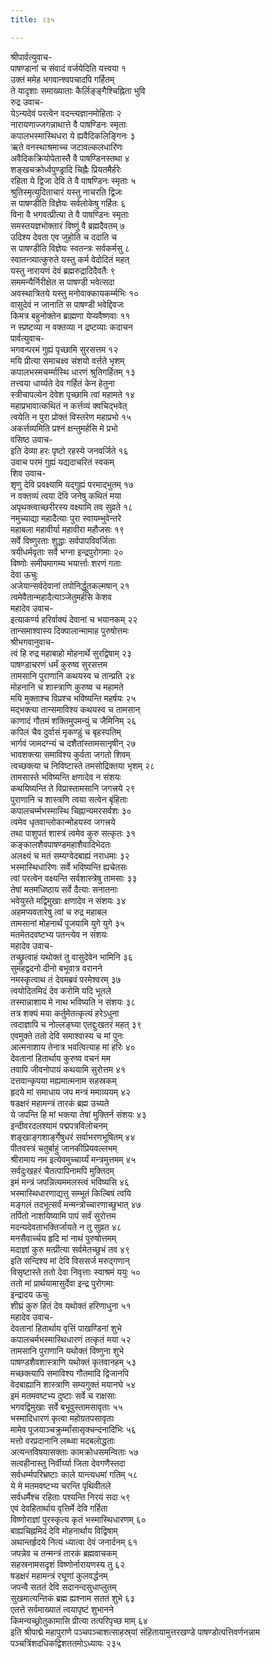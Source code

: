 ```yaml
---
title: २३५

---
```

श्रीपार्वत्युवाच-  
पाषण्डानां च संवादं वर्जयेदिति यत्त्वया १  
उक्तं ममेह भगवान्श्वपचादपि गर्हितम्  
ते यादृशाः समाख्याताः कैर्लिङ्ङ्गैश्चिह्निता भुवि  
रुद्र उवाच-  
येऽन्यदेवं परत्वेन वदन्त्यज्ञानमोहिताः २  
नारायणाज्जगन्नाथात्ते वै पाषण्डिनः स्मृताः  
कपालभस्मास्थिधरा ये ह्यवैदिकलिङ्गिनः ३  
ऋते वनस्थाश्रमाच्च जटावल्कलधारिणः  
अवैदिकक्रियोपेतास्तै वै पाषण्डिनस्तथा ४  
शङ्खचक्रोर्ध्वपुण्ड्रादि चिह्नैः प्रियतमैर्हरेः  
रहिता ये द्विजा देवि ते वै पाषण्डिनः स्मृताः ५  
श्रुतिस्मृत्युदिताचारं यस्तु नाचरति द्विजः  
स पाषण्डीति विज्ञेयः सर्वलोकेषु गर्हितः ६  
विना वै भगवत्प्रीत्या ते वै पाषण्डिनः स्मृताः  
समस्तयज्ञभोक्तारं विष्णुं वै ब्रह्मदैवतम् ७  
उदिश्य देवता एव जुहोति च ददाति च  
स पाषण्डीति विज्ञेयः स्वतन्त्रः सर्वकर्मसु ८  
स्वातन्त्र्यात्कुरुते यस्तु कर्म वेदोदितं महत्  
यस्तु नारायणं देवं ब्रह्मरुद्रादिदैवतैः ९  
सममन्यैर्निरीक्षेत स पाषण्डी भवेत्सदा  
अवस्थात्रितये यस्तु मनोवाक्कायकर्म्मभिः १०  
वासुदेवं न जानाति स पाषण्डी भवेद्दिवजः  
किमत्र बहुनोक्तेन ब्राह्मणा येप्यवैष्णवाः ११  
न स्प्रष्टव्या न वक्तव्या न द्रष्टव्याः कदाचन  
पार्वत्युवाच-  
भगवन्परमं गुह्यं पृच्छामि सुरसत्तम १२  
मयि प्रीत्या समाचक्ष्व संशयो वर्त्तते भृशम्  
कपालभस्मचर्म्मास्थि धारणं श्रुतिगर्हितम् १३  
तत्त्वया धार्य्यते देव गर्हितं केन हेतुना  
स्त्रीचापल्येन देवेश पृच्छामि त्वां महामते १४  
महाप्रभावात्कथितं न कर्त्तव्यं क्वचिद्भवेत्  
त्वयेति न पुरा प्रोक्तं विस्तरेण महाप्रभो १५  
अकर्त्तव्यमिति प्रश्नं क्षन्तुमर्हसि मे प्रभो  
वसिष्ठ उवाच-  
इति देव्या हरः पृष्टो रहस्ये जनवर्जिते १६  
उवाच परमं गुह्यं यद्यदाचरितं स्वकम्  
शिव उवाच-  
शृणु देवि प्रवक्ष्यामि यद्गुह्यं परमाद्भुतम् १७  
न वक्तव्यं त्वया देवि जनेषु कथितं मया  
अपृथक्त्वाच्छरीरस्य वक्ष्यामि तव सुव्रते १८  
नमुच्याद्या महादैत्याः पुरा स्वायम्भुवेन्तरे  
महाबला महावीर्या महावीरा महौजसः १९  
सर्वे विष्णुरताः शुद्धाः सर्वपापविवर्जिताः  
त्रयीधर्मवृताः सर्वे भग्ना इन्द्रपुरोगमाः २०  
विष्णोः समीपमागम्य भयार्त्ताः शरणं गताः  
देवा ऊचुः  
अजेयान्सर्वदेवानां तपोनिर्द्धूतकल्मषान् २१  
त्वमेवैतान्महादैत्याञ्जेतुमर्हसि केशव  
महादेव उवाच-  
इत्याकर्ण्य हरिर्वाक्यं देवानां च भयानकम् २२  
तान्समाश्वास्य दिक्पालान्मामाह पुरुषोत्तमः  
श्रीभगवानुवाच-  
त्वं हि रुद्र महाबाहो मोहनार्थे सुरद्विषाम् २३  
पाषण्डाचरणं धर्मं कुरुष्व सुरसत्तम  
तामसानि पुराणानि कथयस्व च तान्प्रति २४  
मोहनानि च शास्त्राणि कुरुष्व च महामते  
मयि मुक्ताश्च विप्रश्च भविष्यन्ति महर्षयः २५  
मद्भक्त्या तान्समाविश्य कथयस्व च तामसान्  
काणादं गौतमं शक्तिमुपमन्युं च जैमिनिम् २६  
कपिलं चैव दुर्वासं मृकण्डुं च बृहस्पतिम्  
भार्गवं जामदग्न्यं च दशैतांस्तामसानृषीन् २७  
भावशक्त्या समाविश्य कुर्वता जगतो शिवम्  
त्वच्छक्त्या च निविष्टास्ते तमसोद्रिक्तया भृशम् २८  
तामसास्ते भविष्यन्ति क्षणादेव न संशयः  
कथयिष्यन्ति ते विप्रास्तामसानि जगत्त्रये २९  
पुराणानि च शास्त्रणि त्वया सत्वेन बृंहिताः  
कपालचर्म्मभस्मास्थि चिह्नान्यमरसर्वशः ३०  
त्वमेव धृतवान्लोकान्मोहयस्व जगत्त्रये  
तथा पाशुपतं शास्त्रं त्वमेव कुरु सत्कृतः ३१  
कङ्कालशैवपाषण्डमहाशैवादिभेदतः  
अलक्ष्यं च मतं सम्यग्वेदबाह्यं नराधमाः ३२  
भस्मास्थिधारिणः सर्वे भविष्यन्ति ह्यचेतसः  
त्वां परत्वेन वक्ष्यन्ति सर्वशास्त्रेषु तामसाः ३३  
तेषां मतमधिष्ठाय सर्वे दैत्याः सनातनाः  
भवेयुस्ते मद्विमुखाः क्षणादेव न संशयः ३४  
अहमप्यवतारेषु त्वां च रुद्र महाबल  
तामसानां मोहनार्थं पूजयामि युगे युगे ३५  
मतमेतदवष्टभ्य पतन्त्येव न संशयः  
महादेव उवाच-  
तच्छ्रुत्वाहं यथोक्तं तु वासुदेवेन भामिनि ३६  
सुमहद्वदनो दीनो बभूवात्र वरानने  
नमस्कृत्वाथ तं देवमब्रवं परमेश्वरम् ३७  
त्वयोदितमिदं देव करोमि यदि भूतले  
तस्मान्नाशाय मे नाथ भविष्यति न संशयः ३८  
तत्र शक्यं मया कर्तुमेतत्कृत्यं हरेऽधुना  
त्वदाज्ञापि च नोल्लङ्घ्या एतद्दुःखतरं महत् ३९  
एवमुक्ते ततो देवि समाश्वास्य च मां पुनः  
आत्मनाशाय तेनात्र भवत्वित्याह मां हरिः ४०  
देवतानां हितार्थाय कुरुष्व वचनं मम  
तवापि जीवनोपायं कथयामि सुरोत्तम ४१  
दत्तवान्कृपया मह्यमात्मनाम सहस्रकम्  
हृदये मां समाधाय जप मन्त्रं ममाव्ययम् ४२  
षडक्षरं महामन्त्रं तारकं ब्रह्म उच्यते  
ये जपन्ति हि मां भक्त्या तेषां मुक्तिर्न संशयः ४३  
इन्दीवरदलश्यामं पद्मपत्रविलोचनम्  
शङ्खाङ्गशार्ङ्गेषुधरं सर्वाभरणभूषितम् ४४  
पीतवस्त्रं चतुर्बाहुं जानकीप्रियवल्लभम्  
श्रीरामाय नम इत्येवमुच्चार्य्यं मन्त्रमुत्तमम् ४५  
सर्वदुःखहरं चैतत्पापिनामपि मुक्तिदम्  
इमं मन्त्रं जपन्नित्यममलस्त्वं भविष्यसि ४६  
भस्मास्थिधारणाद्यत्तु सम्भूतं किल्बिषं त्वयि  
मङ्गलं तदभूत्सर्वं मन्मन्त्रोच्चारणाच्छुभात् ४७  
तर्पितो नाशयिष्यामि पापं सर्वं सुरोत्तम  
मदन्यदेवताभक्तिर्जायते न तु सुव्रत ४८  
मनसैवार्च्चय हृदि मां नाथं पुरुषोत्तमम्  
मदाज्ञां कुरु मत्प्रीत्या सर्वमेतच्छुभं तव ४९  
इति सन्दिश्य मां देवि विससर्ज मरुद्गणान्  
विसृष्टास्ते ततो देवा निवृत्ताः स्वाश्रमं ययुः ५०  
ततो मां प्रार्थयामासुर्देवा इन्द्र पुरोगमाः  
इन्द्रादय ऊचुः  
शीघ्रं कुरु हितं देव यथोक्तं हरिणाधुना ५१  
महादेव उवाच-  
देवतानां हितार्थाय वृत्तिं पाखण्डिनां शुभे  
कपालचर्मभस्मास्थिधारणं तत्कृतं मया ५२  
तामसानि पुराणानि यथोक्तं विष्णुना शुभे  
पाषण्डशैवशास्त्राणि यथोक्तं कृतवानहम् ५३  
मच्छक्त्यापि समाविश्य गौतमादि द्विजानपि  
वेदबाह्यानि शास्त्राणि सम्यगुक्तं मयानघे ५४  
इमं मतमवष्टभ्य दुष्टाः सर्वे च राक्षसाः  
भगवद्विमुखाः सर्वे बभूवुस्तामसावृताः ५५  
भस्मादिधारणं कृत्वा महोग्रतपसावृताः  
मामेव पूजयाञ्चक्रुर्म्मांसासृक्चन्दनादिभिः ५६  
मत्तो वरप्रदानानि लब्ध्वा मदबलोद्धताः  
अत्यन्तविषयासक्ताः कामक्रोधसमन्विताः ५७  
सत्वहीनास्तु निर्वीर्य्या जिता देवगणैस्तदा  
सर्वधर्म्मपरिभ्रष्टाः काले यान्त्यधमां गतिम् ५८  
ये मे मतमवष्टभ्य चरन्ति पृथिवीतले  
सर्वधर्मैश्च रहिताः पश्यन्ति निरयं सदा ५९  
एवं देवहितार्थाय वृत्तिर्मे देवि गर्हिता  
विष्णोराज्ञां पुरस्कृत्य कृतं भस्मास्थिधारणम् ६०  
बाह्यचिह्नमिदं देवि मोहनार्थाय विद्विषाम्  
अथान्तर्हृदये नित्यं ध्यात्वा देवं जनार्दनम् ६१  
जपन्नेव च तन्मन्त्रं तारकं ब्रह्मवाचकम्  
सहस्रनामसदृशं विष्णोर्नारायणस्य तु ६२  
षडक्षरं महामन्त्रं रघूणां कुलवर्द्धनम्  
जपन्वै सततं देवि सदानन्दसुधाप्लुतम्  
सुखमात्यन्तिकं ब्रह्म ह्यश्नाम सततं शुभे ६३  
एतत्ते सर्वमाख्यातं त्वयापृष्टं शुभानने  
किमन्यच्छ्रोतुकामासि प्रीत्या तत्परिपृच्छ माम् ६४  
इति श्रीपाद्मे महापुराणे पञ्चपञ्चाशत्साहस्र्यां संहितायामुत्तरखण्डे पाषण्डोत्पत्तिवर्णनन्नाम पञ्चत्रिंशदधिकद्विशततमोऽध्यायः २३५